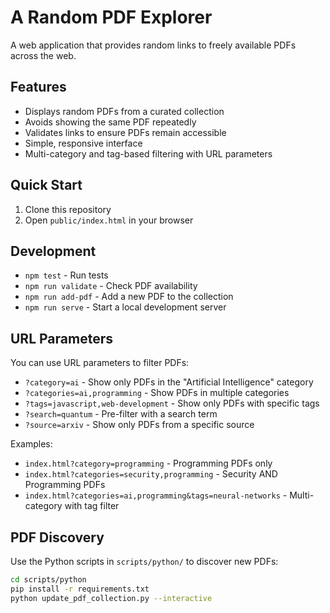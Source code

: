 # A Random PDF Explorer

A web application that provides random links to freely available PDFs across the web.

## Features

- Displays random PDFs from a curated collection
- Avoids showing the same PDF repeatedly
- Validates links to ensure PDFs remain accessible
- Simple, responsive interface
- Multi-category and tag-based filtering with URL parameters

## Quick Start

1. Clone this repository
2. Open `public/index.html` in your browser

## Development

- `npm test` - Run tests
- `npm run validate` - Check PDF availability
- `npm run add-pdf` - Add a new PDF to the collection
- `npm run serve` - Start a local development server

## URL Parameters

You can use URL parameters to filter PDFs:

- `?category=ai` - Show only PDFs in the "Artificial Intelligence" category
- `?categories=ai,programming` - Show PDFs in multiple categories
- `?tags=javascript,web-development` - Show only PDFs with specific tags
- `?search=quantum` - Pre-filter with a search term
- `?source=arxiv` - Show only PDFs from a specific source

Examples:
- `index.html?category=programming` - Programming PDFs only
- `index.html?categories=security,programming` - Security AND Programming PDFs
- `index.html?categories=ai,programming&tags=neural-networks` - Multi-category with tag filter

## PDF Discovery

Use the Python scripts in `scripts/python/` to discover new PDFs:

```bash
cd scripts/python
pip install -r requirements.txt
python update_pdf_collection.py --interactive
